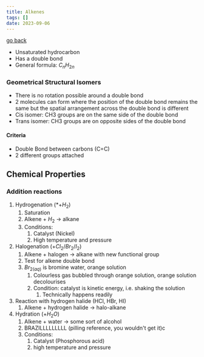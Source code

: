 ```yaml
---
title: Alkenes
tags: []
date: 2023-09-06
---
```


[go back](archive/11Subjects/11Chemistry.md)

- Unsaturated hydrocarbon
- Has a double bond
- General formula: $C_n H_{2n}$

### **Geometrical Structural Isomers**
- There is no rotation possible around a double bond
- 2 molecules can form where the position of the double bond remains the same but the spatial arrangement across the double bond is different
- Cis isomer: CH3 groups are on the same side of the double bond
- Trans isomer: CH3 groups are on opposite sides of the double bond
#### Criteria
- Double Bond between carbons (C=C)
- 2 different groups attached

## Chemical Properties
### Addition reactions
1. Hydrogenation (*$+H_2$)
	1. Saturation
	2. Alkene + $H_2$ $\rightarrow$ alkane
	3. Conditions:
		1. Catalyst (Nickel)
		2. High temperature and pressure
2. Halogenation ($+Cl_2 / Br_2/I_2$)
	1. Alkene + halogen $\rightarrow$ alkane with new functional group
	2. Test for alkene double bond
	3. $Br_{2(aq)}$ is bromine water, orange solution
		1. Colourless gas bubbled through orange solution, orange solution decolourises
		2. Condition: catalyst is kinetic energy, i.e. shaking the solution
			1. Technically happens readily
3. Reaction with hydrogen halide (HCl, HBr, HI)
	1. Alkene + hydrogen halide $\rightarrow$ halo-alkane
4. Hydration ($+H_2O$)
	1. Alkene + water $\rightarrow$ some sort of alcohol
	2. BRAZILLLLLLLLL (pilling reference, you wouldn't get it)c
	3. Conditions:
		1. Catalyst (Phosphorous acid)
		2. high temperature and pressure